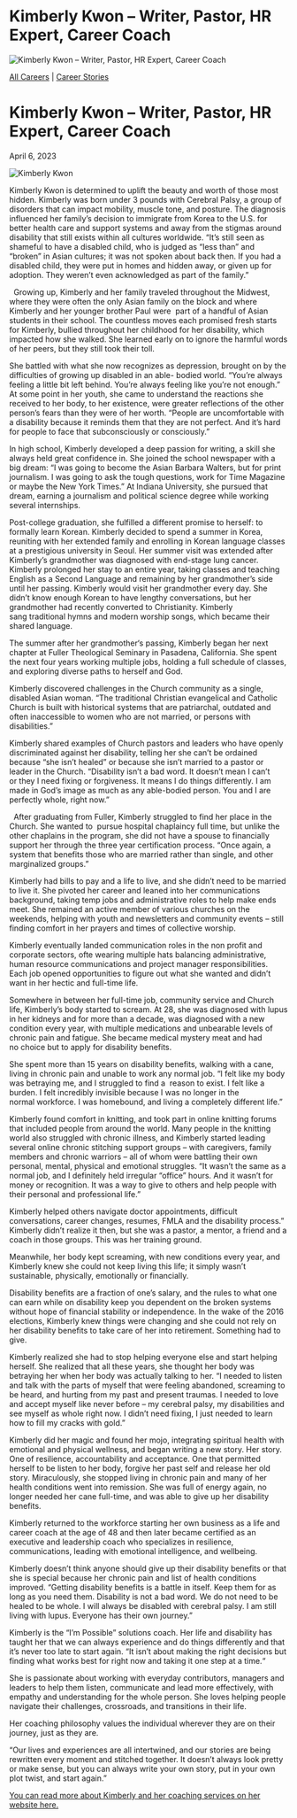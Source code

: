 # Kimberly Kwon – Writer, Pastor, HR Expert, Career Coach

![Kimberly Kwon – Writer, Pastor, HR Expert, Career Coach](https://madamambition.com/wp-content/uploads/2023/04/29-scaled.jpg)

[All Careers](https://madamambition.com/category/career-stories/all-careers/) | [Career Stories](https://madamambition.com/category/career-stories/)

Kimberly Kwon – Writer, Pastor, HR Expert, Career Coach
=======================================================

April 6, 2023

![Kimberly Kwon](https://madamambition.com/wp-content/uploads/2023/04/29-scaled.jpg "Kimberly Kwon")

Kimberly Kwon is determined to uplift the beauty and worth of those most hidden. Kimberly was born under 3 pounds with Cerebral Palsy, a group of disorders that can impact mobility, muscle tone, and posture. The diagnosis influenced her family’s decision to immigrate from Korea to the U.S. for better health care and support systems and away from the stigmas around disability that still exists within all cultures worldwide. “It’s still seen as shameful to have a disabled child, who is judged as “less than” and “broken” in Asian cultures; it was not spoken about back then. If you had a disabled child, they were put in homes and hidden away, or given up for adoption. They weren’t even acknowledged as part of the family.”

  Growing up, Kimberly and her family traveled throughout the Midwest, where they were often the only Asian family on the block and where Kimberly and her younger brother Paul were  part of a handful of Asian students in their school. The countless moves each promised fresh starts for Kimberly, bullied throughout her childhood for her disability, which impacted how she walked. She learned early on to ignore the harmful words of her peers, but they still took their toll.

She battled with what she now recognizes as depression, brought on by the difficulties of growing up disabled in an able- bodied world. “You’re always feeling a little bit left behind. You’re always feeling like you’re not enough.” At some point in her youth, she came to understand the reactions she received to her body, to her existence, were greater reflections of the other person’s fears than they were of her worth. “People are uncomfortable with a disability because it reminds them that they are not perfect. And it’s hard for people to face that subconsciously or consciously.”

In high school, Kimberly developed a deep passion for writing, a skill she always held great confidence in. She joined the school newspaper with a big dream: “I was going to become the Asian Barbara Walters, but for print journalism. I was going to ask the tough questions, work for Time Magazine or maybe the New York Times.” At Indiana University, she pursued that dream, earning a journalism and political science degree while working several internships.

Post-college graduation, she fulfilled a different promise to herself: to formally learn Korean. Kimberly decided to spend a summer in Korea, reuniting with her extended family and enrolling in Korean language classes at a prestigious university in Seoul. Her summer visit was extended after Kimberly’s grandmother was diagnosed with end-stage lung cancer. Kimberly prolonged her stay to an entire year, taking classes and teaching English as a Second Language and remaining by her grandmother’s side until her passing. Kimberly would visit her grandmother every day. She didn’t know enough Korean to have lengthy conversations, but her grandmother had recently converted to Christianity. Kimberly sang traditional hymns and modern worship songs, which became their shared language.

The summer after her grandmother‘s passing, Kimberly began her next chapter at Fuller Theological Seminary in Pasadena, California. She spent the next four years working multiple jobs, holding a full schedule of classes, and exploring diverse paths to herself and God.

Kimberly discovered challenges in the Church community as a single, disabled Asian woman. “The traditional Christian evangelical and Catholic Church is built with historical systems that are patriarchal, outdated and often inaccessible to women who are not married, or persons with disabilities.”

Kimberly shared examples of Church pastors and leaders who have openly discriminated against her disability, telling her she can’t be ordained because “she isn’t healed” or because she isn’t married to a pastor or leader in the Church. “Disability isn’t a bad word. It doesn’t mean I can’t or they I need fixing or forgiveness. It means I do things differently. I am made in God’s image as much as any able-bodied person. You and I are perfectly whole, right now.”

  After graduating from Fuller, Kimberly struggled to find her place in the Church. She wanted to  pursue hospital chaplaincy full time, but unlike the other chaplains in the program, she did not have a spouse to financially support her through the three year certification process. “Once again, a system that benefits those who are married rather than single, and other marginalized groups.”

Kimberly had bills to pay and a life to live, and she didn’t need to be married to live it. She pivoted her career and leaned into her communications background, taking temp jobs and administrative roles to help make ends meet. She remained an active member of various churches on the weekends, helping with youth and newsletters and community events – still finding comfort in her prayers and times of collective worship.

Kimberly eventually landed communication roles in the non profit and corporate sectors, ofte wearing multiple hats balancing administrative, human resource communications and project manager responsibilities. Each job opened opportunities to figure out what she wanted and didn’t want in her hectic and full-time life.

Somewhere in between her full-time job, community service and Church life, Kimberly’s body started to scream. At 28, she was diagnosed with lupus in her kidneys and for more than a decade, was diagnosed with a new condition every year, with multiple medications and unbearable levels of chronic pain and fatigue. She became medical mystery meat and had no choice but to apply for disability benefits.

She spent more than 15 years on disability benefits, walking with a cane, living in chronic pain and unable to work any normal job. “I felt like my body was betraying me, and I struggled to find a  reason to exist. I felt like a burden. I felt incredibly invisible because I was no longer in the normal workforce. I was homebound, and living a completely different life.”

Kimberly found comfort in knitting, and took part in online knitting forums that included people from around the world. Many people in the knitting world also struggled with chronic illness, and Kimberly started leading several online chronic stitching support groups – with caregivers, family members and chronic warriors – all of whom were battling their own personal, mental, physical and emotional struggles. “It wasn’t the same as a normal job, and I definitely held irregular “office” hours. And it wasn’t for money or recognition. It was a way to give to others and help people with their personal and professional life.”

Kimberly helped others navigate doctor appointments, difficult conversations, career changes, resumes, FMLA and the disability process.” Kimberly didn’t realize it then, but she was a pastor, a mentor, a friend and a coach in those groups. This was her training ground.

Meanwhile, her body kept screaming, with new conditions every year, and Kimberly knew she could not keep living this life; it simply wasn’t sustainable, physically, emotionally or financially.

Disability benefits are a fraction of one’s salary, and the rules to what one can earn while on disability keep you dependent on the broken systems without hope of financial stability or independence. In the wake of the 2016 elections, Kimberly knew things were changing and she could not rely on her disability benefits to take care of her into retirement. Something had to give.

Kimberly realized she had to stop helping everyone else and start helping herself. She realized that all these years, she thought her body was betraying her when her body was actually talking to her. “I needed to listen and talk with the parts of myself that were feeling abandoned, screaming to be heard, and hurting from my past and present traumas. I needed to love and accept myself like never before – my cerebral palsy, my disabilities and see myself as whole right now. I didn’t need fixing, I just needed to learn how to fill my cracks with gold.”

Kimberly did her magic and found her mojo, integrating spiritual health with emotional and physical wellness, and began writing a new story. Her story. One of resilience, accountability and acceptance. One that permitted herself to be listen to her body, forgive her past self and release her old story. Miraculously, she stopped living in chronic pain and many of her health conditions went into remission. She was full of energy again, no longer needed her cane full-time, and was able to give up her disability benefits.

Kimberly returned to the workforce starting her own business as a life and career coach at the age of 48 and then later became certified as an executive and leadership coach who specializes in resilience, communications, leading with emotional intelligence, and wellbeing.

Kimberly doesn’t think anyone should give up their disability benefits or that she is special because her chronic pain and list of health conditions improved. “Getting disability benefits is a battle in itself. Keep them for as long as you need them. Disability is not a bad word. We do not need to be healed to be whole. I will always be disabled with cerebral palsy. I am still living with lupus. Everyone has their own journey.”

Kimberly is the “I’m Possible” solutions coach. Her life and disability has taught her that we can always experience and do things differently and that it’s never too late to start again. “It isn’t about making the right decisions but finding what works best for right now and taking it one step at a time.“

She is passionate about working with everyday contributors, managers and leaders to help them listen, communicate and lead more effectively, with empathy and understanding for the whole person. She loves helping people navigate their challenges, crossroads, and transitions in their life.

Her coaching philosophy values the individual wherever they are on their journey, just as they are.

“Our lives and experiences are all intertwined, and our stories are being rewritten every moment and stitched together. It doesn’t always look pretty or make sense, but you can always write your own story, put in your own plot twist, and start again.”

[You can read more about Kimberly and her coaching services on her website here.](https://resilientleadersolutions.com/)
